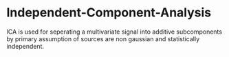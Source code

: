 # Independent-Component-Analysis

ICA is used for seperating a multivariate signal into additive subcomponents by primary assumption of sources are non gaussian and statistically independent.
